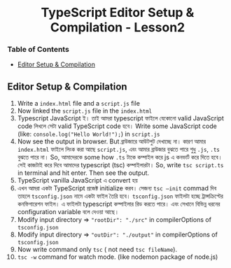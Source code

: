 <br />
 <p align="center">
    <h1 align="center"> TypeScript Editor Setup & Compilation - Lesson2 </h1>
</p>

<!-- TABLE OF CONTENTS -->

### Table of Contents

- [Editor Setup & Compilation](#editor-setup--compilation)

## Editor Setup & Compilation

1. Write a `index.html` file and a `script.js` file
2. Now linked the `script.js` file in the `index.html`
3. Typescript JavaScript ই। তাই আমরা typescript ফাইলে যেকোনো valid JavaScript code লিখলে সেটা valid TypeScript code হবে। Write some JavaScript code (like: `console.log("Hello World!");`) in `script.js`
4. Now see the output in browser. But ব্রাউজারে আউটপুট দেখাচ্ছে না। কারণ আমার `index.html` ফাইলে লিংক করা আছে `script.js`, এবং আমার ব্রাউজার বুঝতে পারে শুধু `.js`, `.ts` বুঝতে পারে না। So, আমাদেরকে some how `.ts` টাকে কম্পাইল করে js এ কনভার্ট করে দিতে হবে। সেই কাজটাই করে দিবে আমাদের typescript (tsc) কম্পাইলারটা।
   So, write `tsc script.ts` in terminal and hit enter. Then see the output.
5. TypeScript vanilla JavaScript এ convert হয়
6. এখন আমরা একটা TypeScript প্রজেক্ট initialize করব। সেজন্য `tsc –init` commad দিব তাহলে `tsconfig.json` নামে একটা ফাইল তৈরি হবে। `tsconfig.json` ফাইলটা হচ্ছে ট্রান্সক্রিপ্টের কনফিগারেশন ফাইল। এ ফাইলটা typescript কম্পাইলার রিড করতে পারে। এবং সেখানে বিভিন্ন ধরনের configuration variable বলে দেওয়া আছে।
7. Modify input directory => `"rootDir": "./src"` in compilerOptions of `tsconfig.json`
8. Modify input directory => `"outDir": "./output"` in compilerOptions of `tsconfig.json`
9. Now write command only `tsc` ( not need `tsc fileName`).
10. `tsc -w` command for watch mode. (like nodemon package of node.js)
